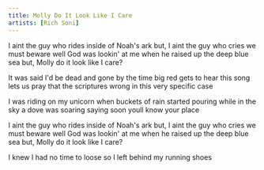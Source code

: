 ```yaml
---
title: Molly Do It Look Like I Care
artists: [Rich Soni]
---
```

I aint the guy who rides inside of Noah's ark
but, I aint the guy who cries we must beware
well God was lookin' at me
when he raised up the deep blue sea
but, Molly do it look like I care?

It was said I'd be dead and gone
by the time big red gets to hear this song
lets us pray that the scriptures wrong
in this very specific case

I was riding on my unicorn
when buckets of rain started pouring
while in the sky a dove was soaring
saying soon youll know your place

I aint the guy who rides inside of Noah's ark
but, I aint the guy who cries we must beware
well God was lookin' at me
when he raised up the deep blue sea
but, Molly do it look like I care?

I knew I had no time to loose
so I left behind my running shoes

